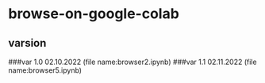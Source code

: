 # browse-on-google-colab
## varsion
###var 1.0 02.10.2022 (file name:browser2.ipynb)
###var 1.1 02.11.2022 (file name:browser5.ipynb)

